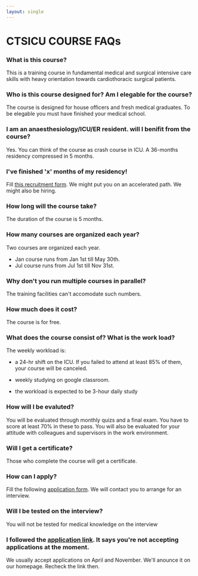 ```yaml
---
layout: single
---
```



# CTSICU COURSE FAQs

### What is this course?
This is a training course in fundamental medical and surgical intensive care skills with heavy orientation towards cardiothoracic surgical patients.

### Who is this course designed for? Am I elegable for the course?
The course is designed for house officers and fresh medical graduates. To be elegable you must have finished your medical school.

### I am an anaesthesiology/ICU/ER resident. will I benifit from the course?
Yes.  You can think of the course as crash course in ICU.  A 36-months residency compressed in 5 months.

### I've finished 'x' months of my residency!
Fill [this recruitment form](https://forms.gle/kBmB94m2sNt1CQJU6).  We might put you on an accelerated path.
We might also be hiring.

### How long will the course take?
The duration of the course is 5 months.

### How many courses are organized each year?
Two courses are organized each year.
- Jan course runs from Jan 1st till May 30th.
- Jul course runs from Jul 1st till Nov 31st.

### Why don't you run multiple courses in parallel?
The training facilities can't accomodate such numbers.

### How much does it cost?
The course is for free. 

### What does the course consist of? What is the work load?
The weekly workload is:
- a 24-hr shift on the ICU. If you failed to attend at least 85% of them, your course will be canceled.

- weekly studying on google classroom.
- the workload is expected to be 3-hour daily study 

### How will I be evaluted?
You will be evaluated through monthly quizs and a final exam. You have to score at least 70% in these to pass.
You will also be evaluated for your attitude with colleagues and supervisors in the work environment.

### Will I get a certificate?
Those who complete the course will get a certificate.

### How can I apply?
Fill the following [application form](https://forms.gle/RLCVpUnvb6GXag8J9). We will contact you to arrange for an interview.

### Will I be tested on the interview?
You will not be tested for medical knowledge on the interview

### I followed the [application link](https://forms.gle/RLCVpUnvb6GXag8J9). It says you're not accepting applications at the moment.
We usually accept applications on April and November.  We'll anounce it on our homepage. Recheck the link then.
